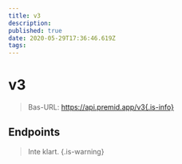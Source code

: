 ```yaml
---
title: v3
description:
published: true
date: 2020-05-29T17:36:46.619Z
tags:
---
```


# v3

> Bas-URL: https://api.premid.app/v3{.is-info}


## Endpoints
> Inte klart. {.is-warning}